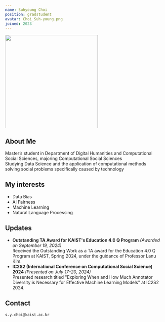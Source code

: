 ```yaml
---
name: Suhyoung Choi
position: gradstudent
avatar: Choi_Suh-young.png
joined: 2023
---
```


<img width="300" src="{{site.baseurl}}/images/people/{{page.avatar}}" onerror="this.src='{{site.baseurl}}/images/people/404.jpg';" data-action="zoom">

## About Me
Master’s student in Department of Digital Humanities and Computational Social Sciences, majoring Computational Social Sciences   
Studying Data Science and the application of computational methods solving social problems specifically caused by technology   

## My interests
* Data Bias
* AI Fairness
* Machine Learning
* Natural Language Processing

## Updates
* **Outstanding TA Award for KAIST's Education 4.0 Q Program** *(Awarded on September 19, 2024)*  
  Received the Outstanding Work as a TA award for the Education 4.0 Q Program at KAIST, Spring 2024, under the guidance of Professor Lanu Kim.
* **IC2S2 (International Conference on Computational Social Science) 2024** *(Presented on July 17–20, 2024)*  
  Presented research titled "Exploring When and How Much Annotator Diversity is Necessary for Effective Machine Learning Models" at IC2S2 2024. 

## Contact
<i class="fa fa-envelope-o"></i>  `s.y.choi@kaist.ac.kr`<br>
